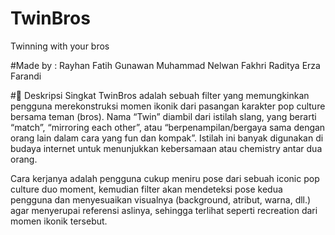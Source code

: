 # TwinBros
Twinning with your bros

#Made by :
Rayhan Fatih Gunawan
Muhammad Nelwan Fakhri
Raditya Erza Farandi

#📝 Deskripsi Singkat
TwinBros adalah sebuah filter yang memungkinkan pengguna merekonstruksi momen ikonik dari pasangan karakter pop culture bersama teman (bros).
Nama “Twin” diambil dari istilah slang, yang berarti “match”, “mirroring each other”, atau “berpenampilan/bergaya sama dengan orang lain dalam cara yang fun dan kompak”. Istilah ini banyak digunakan di budaya internet untuk menunjukkan kebersamaan atau chemistry antar dua orang.

Cara kerjanya adalah pengguna cukup meniru pose dari sebuah iconic pop culture duo moment, kemudian filter akan mendeteksi pose kedua pengguna dan menyesuaikan visualnya (background, atribut, warna, dll.) agar menyerupai referensi aslinya, sehingga terlihat seperti recreation dari momen ikonik tersebut.

